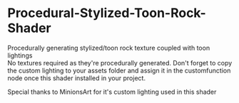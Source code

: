 # Procedural-Stylized-Toon-Rock-Shader
Procedurally generating stylized/toon rock texture coupled with toon lightings  
  No textures required as they're procedurally generated. Don't forget to copy the custom lighting to your assets folder and assign it in the customfunction node once this shader installed in your project.
  
  
Special thanks to MinionsArt for it's custom lighting used in this shader
